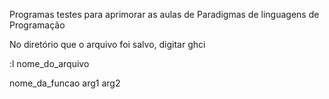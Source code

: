 Programas testes para aprimorar as aulas de Paradigmas de linguagens de Programação


No diretório que o arquivo foi salvo, digitar ghci

:l nome_do_arquivo

nome_da_funcao arg1 arg2
